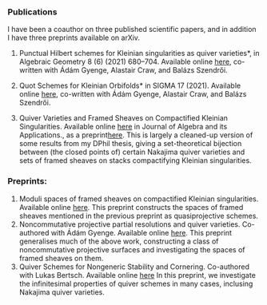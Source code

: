 ### Publications

I have been a coauthor on three published scientific papers, and in addition I have three preprints available on arXiv.

1. Punctual Hilbert schemes for Kleinian singularities as quiver varieties*, in Algebraic Geometry 8 (6) (2021) 680–704. Available online [here](http://content.algebraicgeometry.nl/2021-6/2021-6-021.pdf), co-written with Ádám Gyenge, Alastair Craw, and Balázs Szendrői.

2. Quot Schemes for Kleinian Orbifolds* in SIGMA 17 (2021). Available online [here](http://sigma-journal.com/2021/099/sigma21-099.pdf), co-written with Ádám Gyenge, Alastair Craw, and Balázs Szendrői.

3. Quiver Varieties and Framed Sheaves on Compactified Kleinian Singularities. Available online [here](https://www.worldscientific.com/doi/epdf/10.1142/S0219498825503402) in Journal of Algebra and its Applications., as a preprint[here](https://arxiv.org/pdf/2306.09054). 
   This is largely a cleaned-up version of some results from my DPhil thesis, giving a set-theoretical bijection between (the closed points of) certain Nakajima quiver varieties and sets of framed sheaves on stacks compactifying Kleinian singularities.


### Preprints:


1. Moduli spaces of framed sheaves on compactified Kleinian singularities. Available online [here](https://arxiv.org/abs/2312.05960).
   This preprint constructs the spaces of framed sheaves mentioned in the previous preprint as quasiprojective schemes.
2. Noncommutative projective partial resolutions and quiver varieties. Co-authored with Ádám Gyenge. Available online [here](https://arxiv.org/abs/2406.00709).
   This preprint generalises much of the above work, constructing a class of noncommutative projective surfaces and investigating the spaces of framed sheaves on them.
3. Quiver Schemes for Nongeneric Stability and Cornering. Co-authored with Lukas Bertsch. Available online [here](https://arxiv.org/abs/2505.12156) In this preprint, we investigate the infinitesimal properties of quiver schemes in many cases, inclusing Nakajima quiver varieties.
